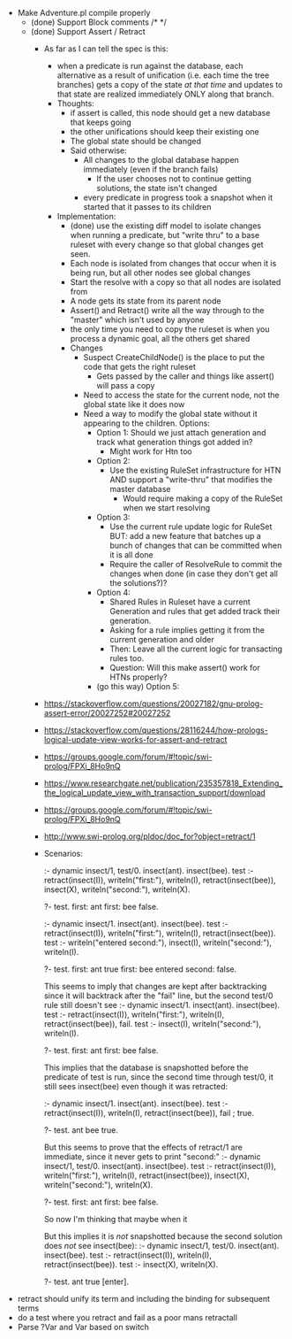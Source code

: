 
- Make Adventure.pl compile properly
	- (done) Support Block comments /* */
	- (done) Support Assert / Retract
		- As far as I can tell the spec is this:
			- when a predicate is run against the database, each alternative as a result of unification (i.e. each time the tree branches) gets a copy of the state *at that time* and updates to that state are realized immediately ONLY along that branch.
			- Thoughts:
				- if assert is called, this node should get a new database that keeps going
				- the other unifications should keep their existing one
				- The global state should be changed
				- Said otherwise: 
					- All changes to the global database happen immediately (even if the branch fails)
						- If the user chooses not to continue getting solutions, the state isn't changed
					- every predicate in progress took a snapshot when it started that it passes to its children
			- Implementation:
				- (done) use the existing diff model to isolate changes when running a predicate, but "write thru" to a base ruleset with every change so that global changes get seen.
				- Each node is isolated from changes that occur when it is being run, but all other nodes see global changes
				- Start the resolve with a copy so that all nodes are isolated from 
				- A node gets its state from its parent node
				- Assert() and Retract() write all the way through to the "master" which isn't used by anyone
				- the only time you need to copy the ruleset is when you process a dynamic goal, all the others get shared
				- Changes
					- Suspect CreateChildNode() is the place to put the code that gets the right ruleset
						- Gets passed by the caller and things like assert() will pass a copy
					- Need to access the state for the current node, not the global state like it does now
					- Need a way to modify the global state without it appearing to the children. Options:
						- Option 1: Should we just attach generation and track what generation things got added in?
							- Might work for Htn too
						- Option 2: 
							- Use the existing RuleSet infrastructure for HTN AND support a "write-thru" that modifies the master database
								- Would require making a copy of the RuleSet when we start resolving
						- Option 3:
							- Use the current rule update logic for RuleSet BUT: add a new feature that batches up a bunch of changes that can be committed when it is all done
							- Require the caller of ResolveRule to commit the changes when done (in case they don't get all the solutions?)?
						- Option 4: 
							- Shared Rules in Ruleset have a current Generation and rules that get added track their generation.
							- Asking for a rule implies getting it from the current generation and older
							- Then: Leave all the current logic for transacting rules too.
							- Question: Will this make assert() work for HTNs properly?
						- (go this way) Option 5: 
							
		- https://stackoverflow.com/questions/20027182/gnu-prolog-assert-error/20027252#20027252
		- https://stackoverflow.com/questions/28116244/how-prologs-logical-update-view-works-for-assert-and-retract
		- https://groups.google.com/forum/#!topic/swi-prolog/FPXi_8Ho9nQ
		- https://www.researchgate.net/publication/235357818_Extending_the_logical_update_view_with_transaction_support/download
		- https://groups.google.com/forum/#!topic/swi-prolog/FPXi_8Ho9nQ
		- http://www.swi-prolog.org/pldoc/doc_for?object=retract/1
		- Scenarios:
			
			:- dynamic insect/1, test/0.
			insect(ant).
			insect(bee).
			test :- retract(insect(I)),
			       writeln("first:"),
			       writeln(I),
			       retract(insect(bee)),
			       insect(X),
			       writeln("second:"),
			       writeln(X).

			?- test.
			first:
			ant
			first:
			bee
			false.


			:- dynamic insect/1.
			insect(ant).
			insect(bee).
			test :- retract(insect(I)),
			       writeln("first:"),
			       writeln(I),
			       retract(insect(bee)).
			test :-  writeln("entered second:"),
					insect(I),
			       writeln("second:"),
					writeln(I).

			?- test.
			first:
			ant
			true 
			first:
			bee
			entered second:
			false.


			This seems to imply that changes are kept after backtracking since it will backtrack after the "fail" line, but the second test/0 rule still doesn't see 
			:- dynamic insect/1.
			insect(ant).
			insect(bee).
			test :- retract(insect(I)),
			       writeln("first:"),
			       writeln(I),
			       retract(insect(bee)),
			       fail.
			test :- insect(I),
			       writeln("second:"),
					writeln(I).

			?- test.
			first:
			ant
			first:
			bee
			false.


			This implies that the database is snapshotted before the predicate of test is run, since the second time through test/0, it still sees insect(bee) even though it was retracted:

			:- dynamic insect/1.
			insect(ant).
			insect(bee).
			test :- retract(insect(I)),
			       writeln(I),
			       retract(insect(bee)),
			       fail
			   ;   true.

			?- test.
			ant 
			bee
			true.

			But this seems to prove that the effects of retract/1 are immediate, since it never gets to print "second:"
			:- dynamic insect/1, test/0.
			insect(ant).
			insect(bee).
			test :- retract(insect(I)),
			       writeln("first:"),
			       writeln(I),
			       retract(insect(bee)),
			       insect(X),
			       writeln("second:"),
			       writeln(X).

			?- test.
			first:
			ant
			first:
			bee
			false.

			So now I'm thinking that maybe when it

			But this implies it is *not* snapshotted because the second solution does *not* see insect(bee):
			:- dynamic insect/1, test/0.
			insect(ant).
			insect(bee).
			test :- retract(insect(I)),
			       writeln(I),
			       retract(insect(bee)).
			test :- insect(X), writeln(X).

			?- test.
			ant
			true [enter].
- retract should unify its term and including the binding for subsequent terms
- do a test where you retract and fail as a poor mans retractall
- Parse ?Var and Var based on switch
